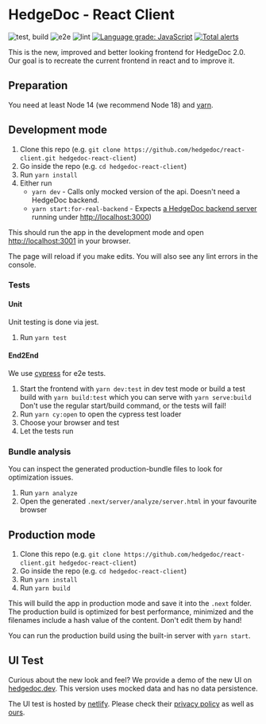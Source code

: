 <!--
SPDX-FileCopyrightText: 2021 The HedgeDoc developers (see AUTHORS file)

SPDX-License-Identifier: CC-BY-SA-4.0
-->

# HedgeDoc - React Client

![test, build](https://github.com/hedgedoc/react-client/workflows/test,%20build/badge.svg)
![e2e](https://github.com/hedgedoc/react-client/workflows/e2e/badge.svg)
![lint](https://github.com/hedgedoc/react-client/workflows/lint/badge.svg)
[![Language grade: JavaScript](https://img.shields.io/lgtm/grade/javascript/g/hedgedoc/react-client.svg?logo=lgtm&logoWidth=18)](https://lgtm.com/projects/g/hedgedoc/react-client/context:javascript)
[![Total alerts](https://img.shields.io/lgtm/alerts/g/hedgedoc/react-client.svg?logo=lgtm&logoWidth=18)](https://lgtm.com/projects/g/hedgedoc/react-client/alerts/)

This is the new, improved and better looking frontend for HedgeDoc 2.0. Our goal is to recreate the current frontend in
react and to improve it.

## Preparation

You need at least Node 14 (we recommend Node 18) and [yarn](https://yarnpkg.com/).

## Development mode

1. Clone this repo (e.g. `git clone https://github.com/hedgedoc/react-client.git hedgedoc-react-client`)
2. Go inside the repo (e.g. `cd hedgedoc-react-client`)
3. Run `yarn install`
4. Either run
    - `yarn dev` - Calls only mocked version of the api. Doesn't need a HedgeDoc backend.
    - `yarn start:for-real-backend` -
      Expects [a HedgeDoc backend server](https://github.com/hedgedoc/hedgedoc/tree/develop) running
      under [http://localhost:3000](http://localhost:3000))

This should run the app in the development mode and open [http://localhost:3001](http://localhost:3001) in your browser.

The page will reload if you make edits. You will also see any lint errors in the console.

### Tests

#### Unit

Unit testing is done via jest.

1. Run `yarn test`

#### End2End

We use [cypress](https://cypress.io) for e2e tests.

1. Start the frontend with `yarn dev:test` in dev test mode or build a test build with `yarn build:test` which you can
   serve with `yarn serve:build`
   Don't use the regular start/build command, or the tests will fail!
2. Run `yarn cy:open` to open the cypress test loader
3. Choose your browser and test
4. Let the tests run

### Bundle analysis

You can inspect the generated production-bundle files to look for optimization issues.

1. Run `yarn analyze`
2. Open the generated `.next/server/analyze/server.html` in your favourite browser

## Production mode

1. Clone this repo (e.g. `git clone https://github.com/hedgedoc/react-client.git hedgedoc-react-client`)
2. Go inside the repo (e.g. `cd hedgedoc-react-client`)
3. Run `yarn install`
4. Run `yarn build`

This will build the app in production mode and save it into the `.next` folder. The production build is optimized for
best performance, minimized and the filenames include a hash value of the content. Don't edit them by hand!

You can run the production build using the built-in server with `yarn start`.

## UI Test

Curious about the new look and feel? We provide a demo of the new UI on [hedgedoc.dev](https://hedgedoc.dev). This version uses mocked data and has no data persistence.

The UI test is hosted by [netlify](https://netlify.com). Please check their [privacy policy](https://netlify.com/privacy) as well as [ours](https://hedgedoc.org/privacy-policy).
